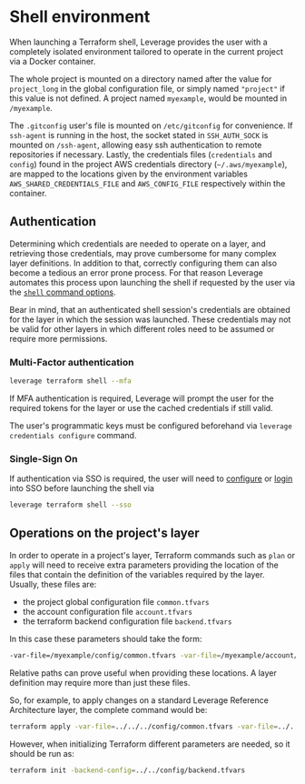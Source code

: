 # Shell environment

When launching a Terraform shell, Leverage provides the user with a completely isolated environment tailored to operate in the current project via a Docker container.

The whole project is mounted on a directory named after the value for `project_long` in the global configuration file, or simply named `"project"` if this value is not defined. A project named `myexample`, would be mounted in `/myexample`.

The `.gitconfig` user's file is mounted on `/etc/gitconfig` for convenience. If `ssh-agent` is running in the host, the socket stated in `SSH_AUTH_SOCK` is mounted on `/ssh-agent`, allowing easy ssh authentication to remote repositories if necessary. Lastly, the credentials files (`credentials` and `config`) found in the project AWS credentials directory (`~/.aws/myexample`), are mapped to the locations given by the environment variables `AWS_SHARED_CREDENTIALS_FILE` and `AWS_CONFIG_FILE` respectively within the container. 

## Authentication
Determining which credentials are needed to operate on a layer, and retrieving those credentials, may prove cumbersome for many complex layer definitions. In addition to that, correctly configuring them can also become a tedious an error prone process. For that reason Leverage automates this process upon launching the shell if requested by the user via the [`shell` command options](./reference/terraform.md#shell).

Bear in mind, that an authenticated shell session's credentials are obtained for the layer in which the session was launched. These credentials may not be valid for other layers in which different roles need to be assumed or require more permissions.

### Multi-Factor authentication

``` bash
leverage terraform shell --mfa
```

If MFA authentication is required, Leverage will prompt the user for the required tokens for the layer or use the cached credentials if still valid.

The user's programmatic keys must be configured beforehand via `leverage credentials configure` command.

### Single-Sign On

If authentication via SSO is required, the user will need to [configure](./reference/aws.md#configure-sso) or [login](./reference/aws.md#sso-login) into SSO before launching the shell via

``` bash
leverage terraform shell --sso
```


## Operations on the project's layer
In order to operate in a project's layer, Terraform commands such as `plan` or `apply` will need to receive extra parameters providing the location of the files that contain the definition of the variables required by the layer. Usually, these files are:

* the project global configuration file `common.tfvars`
* the account configuration file `account.tfvars`
* the terraform backend configuration file `backend.tfvars`

In this case these parameters should take the form:
``` bash
-var-file=/myexample/config/common.tfvars -var-file=/myexample/account/config/account.tfvars -var-file=/myexample/account/config/backend.tfvars`
```

Relative paths can prove useful when providing these locations. A layer definition may require more than just these files.

So, for example, to apply changes on a standard Leverage Reference Architecture layer, the complete command would be:
``` bash
terraform apply -var-file=../../../config/common.tfvars -var-file=../../config/account.tfvars -var-file=../../config/backend.tfvars
```
However, when initializing Terraform different parameters are needed, so it should be run as:
``` bash
terraform init -backend-config=../../config/backend.tfvars
```
